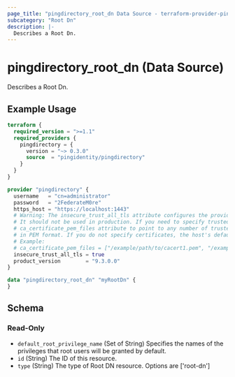 ```yaml
---
page_title: "pingdirectory_root_dn Data Source - terraform-provider-pingdirectory"
subcategory: "Root Dn"
description: |-
  Describes a Root Dn.
---
```


# pingdirectory_root_dn (Data Source)

Describes a Root Dn.

## Example Usage

```terraform
terraform {
  required_version = ">=1.1"
  required_providers {
    pingdirectory = {
      version = "~> 0.3.0"
      source  = "pingidentity/pingdirectory"
    }
  }
}

provider "pingdirectory" {
  username   = "cn=administrator"
  password   = "2FederateM0re"
  https_host = "https://localhost:1443"
  # Warning: The insecure_trust_all_tls attribute configures the provider to trust any certificate presented by the PingDirectory server.
  # It should not be used in production. If you need to specify trusted CA certificates, use the
  # ca_certificate_pem_files attribute to point to any number of trusted CA certificate files
  # in PEM format. If you do not specify certificates, the host's default root CA set will be used.
  # Example:
  # ca_certificate_pem_files = ["/example/path/to/cacert1.pem", "/example/path/to/cacert2.pem"]
  insecure_trust_all_tls = true
  product_version        = "9.3.0.0"
}

data "pingdirectory_root_dn" "myRootDn" {
}
```

<!-- schema generated by tfplugindocs -->
## Schema

### Read-Only

- `default_root_privilege_name` (Set of String) Specifies the names of the privileges that root users will be granted by default.
- `id` (String) The ID of this resource.
- `type` (String) The type of Root DN resource. Options are ['root-dn']


